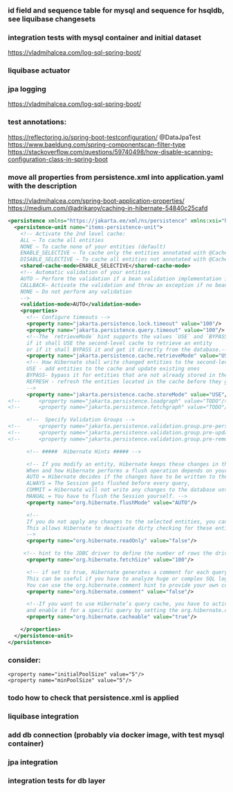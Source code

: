 ### id field and sequence table for mysql and sequence for hsqldb, see  liquibase changesets

### integration tests with mysql container and initial dataset
https://vladmihalcea.com/log-sql-spring-boot/
### liquibase actuator

### jpa logging

https://vladmihalcea.com/log-sql-spring-boot/


### test annotations:
https://reflectoring.io/spring-boot-testconfiguration/
@DataJpaTest
https://www.baeldung.com/spring-componentscan-filter-type
https://stackoverflow.com/questions/59740498/how-disable-scanning-configuration-class-in-spring-boot

### move all properties from persistence.xml into application.yaml with the description

https://vladmihalcea.com/spring-boot-application-properties/
https://medium.com/@adrikaroy/caching-in-hibernate-54840c25cafd

```xml
<persistence xmlns="https://jakarta.ee/xml/ns/persistence" xmlns:xsi="http://www.w3.org/2001/XMLSchema-instance" version="3.0" xsi:schemalocation="https://jakarta.ee/xml/ns/persistence https://jakarta.ee/xml/ns/persistence/persistence_3_0.xsd">
  <persistence-unit name="items-persistence-unit">
    <!-- Activate the 2nd level cache:
    ALL – To cache all entities
    NONE – To cache none of your entities (default)
    ENABLE_SELECTIVE – To cache only the entities annotated with @Cacheable or @Cacheable(true)
    DISABLE_SELECTIVE – To cache all entities not annotated with @Cacheable(false)-->
    <shared-cache-mode>ENABLE_SELECTIVE</shared-cache-mode>
    <!-- Automatic validation of your entities
    AUTO – Perform the validation if a bean validation implementation is available (default)
    CALLBACK– Activate the validation and throw an exception if no bean validation implementation is available
    NONE – Do not perform any validation
    -->
    <validation-mode>AUTO</validation-mode>
    <properties>
      <!-- Configure timeouts -->
      <property name="jakarta.persistence.lock.timeout" value="100"/>
      <property name="jakarta.persistence.query.timeout" value="100"/>
      <!--The `retrieveMode` hint supports the values `USE` and `BYPASS` and tells Hibernate
      if it shall USE the second-level cache to retrieve an entity
      or if it shall BYPASS it and get it directly from the database.-->
      <property name="jakarta.persistence.cache.retrieveMode" value="USE"/>
      <!-- How Hibernate shall write changed entities to the second-level cache
      USE - add entities to the cache and update existing ones
      BYPASS- bypass it for entities that are not already stored in the cache and only update the existing ones
      REFRESH - refresh the entities located in the cache before they get retrieved from it
      -->
      <property name="jakarta.persistence.cache.storeMode" value="USE"/>
<!--      <property name="jakarta.persistence.loadgraph" value="TODO"/>-->
<!--      <property name="jakarta.persistence.fetchgraph" value="TODO"/>-->

      <!--  Specify Validation Groups -->
<!--      <property name="jakarta.persistence.validation.group.pre-persist" value="jakarta.validation.groups.MyPersistValidation"/>-->
<!--      <property name="jakarta.persistence.validation.group.pre-update" value="jakarta.validation.groups.MyUpdateValidation"/>-->
<!--      <property name="jakarta.persistence.validation.group.pre-remove" value="jakarta.validation.groups.MyRemovetValidation"/>-->

      <!-- #####  Hibernate Hints ##### -->

      <!-- If you modify an entity, Hibernate keeps these changes in the first-level cache until it gets flushed.
      When and how Hibernate performs a flush operation depends on your configured FlushMode.
      AUTO = Hibernate decides if the changes have to be written to the database,
      ALWAYS = The Session gets flushed before every query,
      COMMIT = Hibernate will not write any changes to the database until the transaction gets committed,
      MANUAL = You have to flush the Session yourself. -->
      <property name="org.hibernate.flushMode" value="AUTO"/>

      <!--
      If you do not apply any changes to the selected entities, you can set the `org.hibernate.readOnly` hint to true.
      This allows Hibernate to deactivate dirty checking for these entities, which can provide a performance benefit.
      -->
      <property name="org.hibernate.readOnly" value="false"/>

     <!-- hint to the JDBC driver to define the number of rows the driver shall receive in one batch.-->
      <property name="org.hibernate.fetchSize" value="100"/>

      <!-- if set to true, Hibernate generates a comment for each query and writes it to the log file.
      This can be useful if you have to analyze huge or complex SQL logs.
      You can use the org.hibernate.comment hint to provide your own comment for a query.-->
      <property name="org.hibernate.comment" value="false"/>

      <!--If you want to use Hibernate’s query cache, you have to activate it in the persistence.xml file
      and enable it for a specific query by setting the org.hibernate.cacheable hint to true.-->
      <property name="org.hibernate.cacheable" value="true"/>

    </properties>
  </persistence-unit>
</persistence>
```


### consider:

<property name="hibernate.show_sql" value="true" />
        <property name="hibernate.format_sql" value="true" />

    <property name="initialPoolSize" value="5"/>
    <property name="minPoolSize" value="5"/>
<property name="hibernate.c3p0.min_size" value="5"/>


### todo how to check that persistence.xml is applied
### liquibase integration
### add db connection (probably via docker image, with test mysql container)
### jpa integration
### integration tests for db layer


